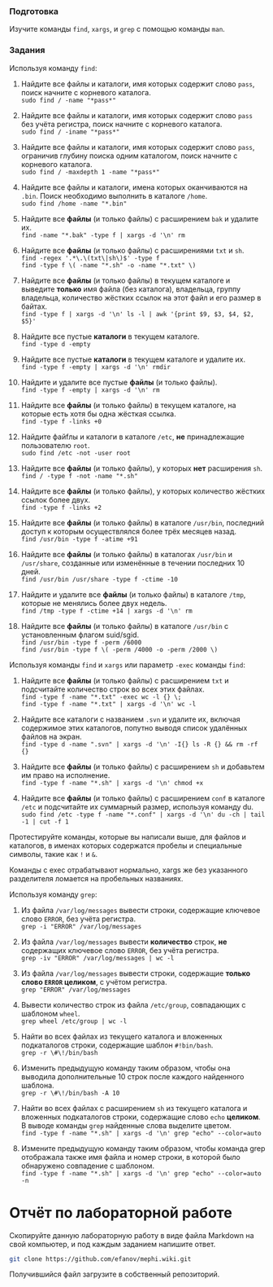 ### Подготовка

Изучите команды `find`, `xargs`, и `grep` с помощью команды `man`.

### Задания

Используя команду `find`:

1. Найдите все файлы и каталоги, имя которых содержит слово `pass`, поиск начните с корневого каталога.
<br>`sudo find / -name "*pass*"`

1. Найдите все файлы и каталоги, имя которых содержит слово `pass` без учёта регистра, поиск начните с корневого каталога.
<br>`sudo find / -iname "*pass*"`

1. Найдите все файлы и каталоги, имя которых содержит слово `pass`, ограничив глубину поиска одним каталогом, поиск начните с корневого каталога.
<br>`sudo find / -maxdepth 1 -name "*pass*"`

1. Найдите все файлы и каталоги, имена которых оканчиваются на `.bin`. Поиск необходимо выполнить в каталоге `/home`.
<br>`sudo find /home -name "*.bin"`

1. Найдите все **файлы** (и только файлы) с расширением `bak` и удалите их.
<br>`find -name "*.bak" -type f | xargs -d '\n' rm`

1. Найдите все **файлы** (и только файлы) с расширениями `txt` и `sh`.
<br>`find -regex '.*\.\(txt\|sh\)$' -type f`
<br>`find -type f \( -name "*.sh" -o -name "*.txt" \)`

1. Найдите все **файлы** (и только файлы) в текущем каталоге и выведите **только** имя файла (без каталога), владельца, группу владельца, количество жёстких ссылок на этот файл и его размер в байтах.
<br>`find -type f | xargs -d '\n' ls -l | awk '{print $9, $3, $4, $2, $5}' `

1. Найдите все пустые **каталоги** в текущем каталоге.
<br>`find -type d -empty`

1. Найдите все пустые **каталоги** в текущем каталоге и удалите их.
<br>`find -type f -empty | xargs -d '\n' rmdir`

1. Найдите и удалите все пустые **файлы** (и только файлы).
<br>`find -type f -empty | xargs -d '\n' rm`

1. Найдите все **файлы** (и только файлы) в текущем каталоге, на которые есть хотя бы одна жёсткая ссылка.
<br>`find -type f -links +0`

1. Найдите файfлы и каталоги в каталоге `/etc`, **не** принадлежащие пользователю `root`.
<br>`sudo find /etc -not -user root`

1. Найдите все **файлы** (и только файлы), у которых **нет** расширения `sh`.
<br>`find / -type f -not -name "*.sh"`

1. Найдите все **файлы** (и только файлы), у которых количество жёстких ссылок более двух.
<br>`find -type f -links +2`

1. Найдите все **файлы** (и только файлы) в каталоге `/usr/bin`, последний доступ к которым осуществлялся более трёх месяцев назад.
<br>`find /usr/bin -type f -atime +91`

1. Найдите все **файлы** (и только файлы) в каталогах `/usr/bin` и `/usr/share`, созданные или изменённые в течении последних 10 дней.
<br>`find /usr/bin /usr/share -type f -ctime -10`

1. Найдите и удалите все **файлы** (и только файлы) в каталоге `/tmp`, которые не менялись более двух недель.
<br>`find /tmp -type f -ctime +14 | xargs -d '\n' rm`

1. Найдите все **файлы** (и только файлы) в каталоге `/usr/bin` с установленным флагом suid/sgid.
<br>`find /usr/bin -type f -perm /6000`
<br>`find /usr/bin -type f \( -perm /4000 -o -perm /2000 \)`



Используя команды `find` и `xargs` или параметр `-exec` команды `find`:

1. Найдите все **файлы** (и только файлы) с расширением `txt` и подсчитайте количество строк во всех этих файлах.
<br>`find -type f -name "*.txt" -exec wc -l {} \;`
<br>`find -type f -name "*.txt" | xargs -d '\n' wc -l`

1. Найдите все каталоги с названием `.svn` и удалите их, включая содержимое этих каталогов, попутно выводя список удалённых файлов на экран.
<br>`find -type d -name ".svn" | xargs -d '\n' -I{} ls -R {} && rm -rf {}`

1. Найдите все **файлы** (и только файлы) с расширением `sh` и добавьтем им право на исполнение.
<br>`find -type f -name "*.sh" | xargs -d '\n' chmod +x`

1. Найдите все **файлы** (и только файлы) с расширением `conf` в каталоге `/etc` и подсчитайте их суммарный размер, используя команду du.
<br>`sudo find /etc -type f -name "*.conf" | xargs -d '\n' du -ch | tail -1 | cut -f 1`

Протестируйте команды, которые вы написали выше, для файлов и каталогов, в именах которых содержатся пробелы и специальные символы, такие как `!` и `&`.

Команды с exec отрабатывают нормально, xargs же без указанного разделителя ломается на пробельных названиях.

Используя команду `grep`:

1. Из файла `/var/log/messages` вывести строки, содержащие ключевое слово `ERROR`, без учёта регистра.
<br>`grep -i "ERROR" /var/log/messages`

1. Из файла `/var/log/messages` вывести **количество** строк, **не** содержащих ключевое слово `ERROR`, без учёта регистра.
<br>`grep -iv "ERROR" /var/log/messages | wc -l`

1. Из файла `/var/log/messages` вывести строки, содержащие **только слово `ERROR` целиком**, с учётом регистра.
<br>`grep "ERROR" /var/log/messages`

1. Вывести количество строк из файла `/etc/group`, совпадающих с шаблоном `wheel`.
<br>`grep wheel /etc/group | wc -l`

1. Найти во всех файлах из текущего каталога и вложенных подкаталогов строки, содержащие шаблон `#!bin/bash`.
<br>`grep -r \#\!/bin/bash`

1. Изменить предыдущую команду таким образом, чтобы она выводила дополнительные 10 строк после каждого найденного шаблона.
<br>`grep -r \#\!/bin/bash -A 10`

1. Найти во всех файлах с расширением `sh` из текущего каталога и вложенных подкаталогов строки, содержащие слово `echo` **целиком**. В выводе команды `grep` найденные слова выделите цветом.
<br>`find -type f -name "*.sh" | xargs -d '\n' grep "echo" --color=auto`

1. Измените предыдущую команду таким образом, чтобы команда grep отображала также имя файла и номер строки, в которой было обнаружено совпадение с шаблоном.
<br>`find -type f -name "*.sh" | xargs -d '\n' grep "echo" --color=auto -n`

# Отчёт по лабораторной работе

Скопируйте данную лабораторную работу в виде файла Markdown на свой компьютер, и под каждым заданием напишите ответ.

```sh
git clone https://github.com/efanov/mephi.wiki.git
```

Получившийся файл загрузите в собственный репозиторий.
